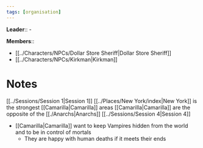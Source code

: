 ```yaml
---
tags: [organisation]
---
```


**Leader**:: -

**Members**:: <div hidden id="Members_values">[[../Characters/NPCs/Dollar Store Sheriff|Dollar Store Sheriff]], [[../Characters/NPCs/Kirkman|Kirkman]]</div>
- [[../Characters/NPCs/Dollar Store Sheriff|Dollar Store Sheriff]]
- [[../Characters/NPCs/Kirkman|Kirkman]]

# Notes
[[../Sessions/Session 1|Session 1]]
	[[../Places/New York/index|New York]] is the strongest [[Camarilla|Camarilla]] areas
	[[Camarilla|Camarilla]] are the opposite of the [[./Anarchs|Anarchs]]
[[../Sessions/Session 4|Session 4]]
- [[Camarilla|Camarilla]] want to keep Vampires hidden from the world and to be in control of mortals
	- They are happy with human deaths if it meets their ends